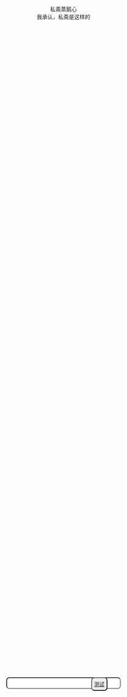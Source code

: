 <html lang="en">
<head>
    <meta charset="UTF-8">
    <meta name="viewport" content="width=device-width, initial-scale=1.0">
    <title>QSbian</title>
    <style>
        .sd{
            top: 20%;
        }
        .wenzi{
            right: 10%;
        }
        .backgd{
            right: 35%;
            bottom: 60%;
            position: fixed;
            z-index: 0;
            animation: backgrd 25s 0s linear infinite;
        }
        div{
            display: flex;
            justify-content: center;
        }
        input{
            width: 300px;
            height: 30px;
            position: absolute;
            top: 45%;
            z-index: 1;
            margin: auto;
            border-radius: 8px;
        }
        button{
            height: 35px;
            position:absolute;
            top: 45%;
            z-index: 1;
            right: 38%;
            border-radius: 8px;
        }
        button:hover{
            background-color: black;
        }
        @keyframes backgrd {
            10%{
                background-image: url(https://th.bing.com/th/id/R.4a5d47fa96393d814ff8d87b219497e9?rik=Qt3ZhYFv%2f1gH%2fQ&riu=http%3a%2f%2fi1.hdslb.com%2fbfs%2farchive%2f66befb9779e95d4f1d4effe158056f5bcace7f03.jpg&ehk=EbIpc00bAyqfHtQf3%2fA3BZp04R6TiVd9UhENT2h0aYE%3d&risl=&pid=ImgRaw&r=0);
                width: 30%;
                height: 30%;
                background-size: 100% 100%;
            }
            20%{
                background-image: url(https://th.bing.com/th/id/OIP.NMT1_UAN25RszFd0DIlatgHaKe?rs=1&pid=ImgDetMain);
                width: 30%;
                height: 30%;
                background-size: 100% 100%;
            }
            30%{
                background-image: url(https://vrcmods.com/imgs/E2vxZyW8Gggv.jpg);
                width: 30%;
                height: 30%;
                background-size: 100% 100%;
            }
            40%{
                background-image: url(https://th.bing.com/th/id/OIP.HkaRQH_6rWEBqsz7I0_lWwHaJ4?rs=1&pid=ImgDetMain);
                width: 30%;
                height: 30%;
                background-size: 100% 100%;
            }
            50%{
                background-image: url(https://th.bing.com/th/id/R.525f2291c4ba51d5ebf5e68e8aed48d6?rik=Dld6a0yRlAw%2bbA&riu=http%3a%2f%2fi1.hdslb.com%2fbfs%2farchive%2fbedfeb8c476bea70d99242eea8dd121989b779f0.jpg&ehk=PWne0vC%2btyQpKlR1w1CCO8BW98E%2b8RNInOjrpkAo7Yw%3d&risl=&pid=ImgRaw&r=0);
                width: 30%;
                height: 30%;
                background-size: 100% 100%;
            }
            60%{
                background-image: url(https://th.bing.com/th/id/OIP.yVUdURBfVLGvXY4RwBk-gAHaLH?rs=1&pid=ImgDetMain);
                width: 30%;
                height: 30%;
                background-size: 100% 100%;
            }
            70%{
                background-image: url(https://th.bing.com/th/id/OIP.jPHiKTSvSuAk2y94YcqWBgHaEo?rs=1&pid=ImgDetMain);
                width: 30%;
                height: 30%;
                background-size: 100% 100%;
            }
            80%{
                background-image: url(https://th.bing.com/th/id/OIP.n6yYU0JHYYzW2aLdR34WjQHaGN?rs=1&pid=ImgDetMain);
                width: 30%;
                height: 30%;
                background-size: 100% 100%;
            }
            90%{
                background-image: url(https://bkimg.cdn.bcebos.com/smart/0d338744ebf81a4cde94779fd82a6059242da6c6-bkimg-process,v_1,rw_1,rh_1,pad_1,color_ffffff?x-bce-process=image/format,f_auto);
                width: 30%;
                height: 30%;
                background-size: 100% 100%;
            }
            100%{
                background-image: url(https://th.bing.com/th/id/R.16970e90d50fb9d9525b24b4f7a2a5f0?rik=jGI4hpX5qWOLFA&riu=http%3a%2f%2fi0.hdslb.com%2fbfs%2farchive%2fed6d92cb0109e669faf2424326c31ec2ee4d7bf2.jpg&ehk=6YD5CKaVAHM4%2bN0df%2fjUxK1S1iOJJCtfSxKMzX%2fSKuU%3d&risl=&pid=ImgRaw&r=0);
                width: 30%;
                height: 30%;
                background-size: 100% 100%;
            }
        }
    </style>
</head>
<body>
    <div class="wenzi">私斋蒸鹅心</div>
    <div class="backgd"></div>
    <div>
        <input type="text">
        <button><a href="https://xinzhuobu.com/wp-content/uploads/2022/09/20220928002th.jpg">测试</a></button>
    </div>
    <div class="sd">我承认，私斋是这样的</div>
</body>
</html>
